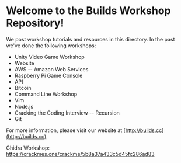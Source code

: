 # Welcome to the Builds Workshop Repository!

We post workshop tutorials and resources in this directory. In the past we've done the following workshops:

* Unity Video Game Workshop
* Website
* AWS -- Amazon Web Services
* Raspberry Pi Game Console
* API
* Bitcoin
* Command Line Workshop
* Vim
* Node.js
* Cracking the Coding Interview -- Recursion
* Git


For more information, please visit our website at [http://builds.cc](http://builds.cc).



Ghidra Workshop:
https://crackmes.one/crackme/5b8a37a433c5d45fc286ad83
